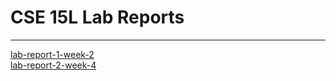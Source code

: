 # CSE 15L Lab Reports
---
[lab-report-1-week-2](https://kevku.github.io/cse15l-lab-reports/lab-report-1-week-2.html)  
[lab-report-2-week-4](https://kevku.github.io/cse15l-lab-reports/lab-report-2-week-4.html)  
